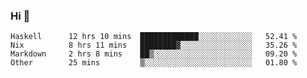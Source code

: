 ### Hi 👋

<!--START_SECTION:waka-->

```text
Haskell      12 hrs 10 mins  █████████████░░░░░░░░░░░░   52.41 %
Nix          8 hrs 11 mins   ████████▓░░░░░░░░░░░░░░░░   35.26 %
Markdown     2 hrs 8 mins    ██▒░░░░░░░░░░░░░░░░░░░░░░   09.20 %
Other        25 mins         ▒░░░░░░░░░░░░░░░░░░░░░░░░   01.80 %
```

<!--END_SECTION:waka-->
